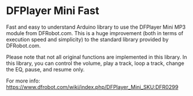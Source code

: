 # DFPlayer Mini Fast
Fast and easy to understand Arduino library to use the DFPlayer Mini MP3 module from DFRobot.com. This is a huge improvement (both in terms of execution speed and simplicity) to the standard library provided by DFRobot.com.

Please note that not all original functions are implemented in this library. In this library, you can control the volume, play a track, loop a track, change the EQ, pause, and resume only.

For more info: https://www.dfrobot.com/wiki/index.php/DFPlayer_Mini_SKU:DFR0299
